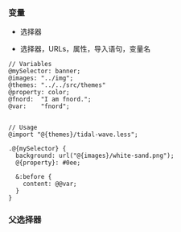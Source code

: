 
### 变量

- 选择器

- 选择器，URLs，属性，导入语句，变量名
```
// Variables
@mySelector: banner;
@images: "../img";
@themes: "../../src/themes"
@property: color;
@fnord:  "I am fnord.";
@var:    "fnord";


// Usage
@import "@{themes}/tidal-wave.less";

.@{mySelector} {
  background: url("@{images}/white-sand.png");
  @{property}: #0ee;
  
  &:before {
    content: @@var;
  }
}
```

### 父选择器
